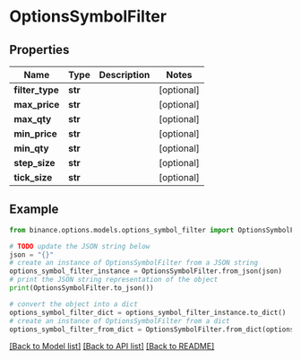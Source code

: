 # OptionsSymbolFilter


## Properties

Name | Type | Description | Notes
------------ | ------------- | ------------- | -------------
**filter_type** | **str** |  | [optional] 
**max_price** | **str** |  | [optional] 
**max_qty** | **str** |  | [optional] 
**min_price** | **str** |  | [optional] 
**min_qty** | **str** |  | [optional] 
**step_size** | **str** |  | [optional] 
**tick_size** | **str** |  | [optional] 

## Example

```python
from binance.options.models.options_symbol_filter import OptionsSymbolFilter

# TODO update the JSON string below
json = "{}"
# create an instance of OptionsSymbolFilter from a JSON string
options_symbol_filter_instance = OptionsSymbolFilter.from_json(json)
# print the JSON string representation of the object
print(OptionsSymbolFilter.to_json())

# convert the object into a dict
options_symbol_filter_dict = options_symbol_filter_instance.to_dict()
# create an instance of OptionsSymbolFilter from a dict
options_symbol_filter_from_dict = OptionsSymbolFilter.from_dict(options_symbol_filter_dict)
```
[[Back to Model list]](../README.md#documentation-for-models) [[Back to API list]](../README.md#documentation-for-api-endpoints) [[Back to README]](../README.md)


